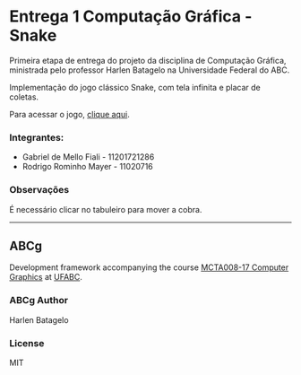 # Entrega 1 Computação Gráfica - Snake

Primeira etapa de entrega do projeto da disciplina de Computação Gráfica, ministrada pelo professor Harlen Batagelo na Universidade Federal do ABC.

Implementação do jogo clássico Snake, com tela infinita e placar de coletas.

Para acessar o jogo, [clique aqui](https://fiali1.github.io/cg_entrega_1/snake/).

### Integrantes:
* Gabriel de Mello Fiali - 11201721286
* Rodrigo Rominho Mayer - 11020716

### Observações
É necessário clicar no tabuleiro para mover a cobra.

<hr>

## <strong>ABCg</strong>

Development framework accompanying the course [MCTA008-17 Computer Graphics](http://professor.ufabc.edu.br/~harlen.batagelo/cg/) at [UFABC](https://www.ufabc.edu.br/).

### ABCg Author

Harlen Batagelo

### License

MIT
